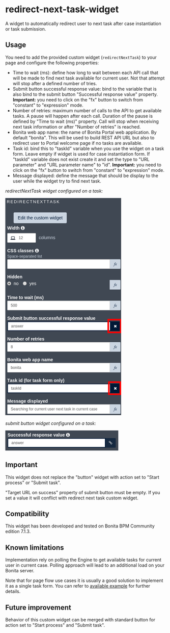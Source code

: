 # redirect-next-task-widget
A widget to automatically redirect user to next task after case instantiation or task submission.

## Usage
You need to add the provided custom widget (`redirectNextTask`) to your page and configure the following properties:
- Time to wait (ms): define how long to wait between each API call that will be made to find next task available for current user. Not that attempt will stop after a defined number of tries.
- Submit button successful response value: bind to the variable that is also bind to the submit button "Successful response value" property. **Important:** you need to click on the "fx" button to switch from "constant" to "expression" mode.
- Number of retries: maximum number of calls to the API to get available tasks. A pause will happen after each call. Duration of the pause is defined by "Time to wait (ms)" property. Call will stop when receiving next task information or after "Number of retries" is reached.
- Bonita web app name: the name of Bonita Portal web application. By default "bonita". This will be used to build REST API URL but also to redirect user to Portal welcome page if no tasks are available.
- Task id: bind this to "taskId" variable when you use the widget on a task form. Leave empty if widget is used for case instantiation form. If "taskId" variable does not exist create it and set the type to "URL parameter" and "URL parameter name" to "id". **Important:** you need to click on the "fx" button to switch from "constant" to "expression" mode.
- Message displayed: define the message that should be display to the user while the widget try to find next task.

*redirectNextTask widget configured on a task:*

![redirectNextTask widget configured on a task](screenshot_0.png)

*submit button widget configured on a task:*

![submit button widget configured on a task](screenshot_1.png)

## Important

This widget does not replace the "button" widget with action set to "Start process" or "Submit task".

"Target URL on success" property of submit button must be empty. If you set a value it will conflict with redirect next task custom widget.

## Compatibility

This widget has been developed and tested on Bonita BPM Community edition 7.1.3.

## Known limitations
Implementation rely on polling the Engine to get available tasks for current user in current case. Polling approach will lead to an additional load on your Bonita server.

Note that for page flow use cases it is usually a good solution to implement it as a single task form. You can refer to [available example](https://github.com/Bonitasoft-Community/pageflow-form-example) for further details.

## Future improvement
Behavior of this custom widget can be merged with standard button for action set to "Start process" and "Submit task".
